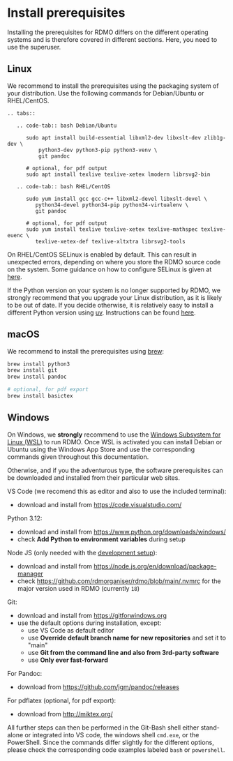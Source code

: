 # Install prerequisites

Installing the prerequisites for RDMO differs on the different operating systems and is therefore covered in different sections. Here, you need to use the superuser.

## Linux

We recommend to install the prerequisites using the packaging system of your distribution. Use the following commands for Debian/Ubuntu or RHEL/CentOS.

```{eval-rst}
.. tabs::

   .. code-tab:: bash Debian/Ubuntu

      sudo apt install build-essential libxml2-dev libxslt-dev zlib1g-dev \
          python3-dev python3-pip python3-venv \
          git pandoc

      # optional, for pdf output
      sudo apt install texlive texlive-xetex lmodern librsvg2-bin

   .. code-tab:: bash RHEL/CentOS

      sudo yum install gcc gcc-c++ libxml2-devel libxslt-devel \
         python34-devel python34-pip python34-virtualenv \
         git pandoc

      # optional, for pdf output
      sudo yum install texlive texlive-xetex texlive-mathspec texlive-euenc \
         texlive-xetex-def texlive-xltxtra librsvg2-tools
```

On RHEL/CentOS SELinux is enabled by default. This can result in unexpected errors, depending on where you store the RDMO source code on the system. Some guidance on how to configure SELinux is given at [here](../advanced/index.md#selinux).

If the Python version on your system is no longer supported by RDMO, we strongly recommend that you upgrade your Linux distribution, as it is likely to be out of date. If you decide otherwise, it is relatively easy to install a different Python version using [uv](https://github.com/astral-sh/uv). Instructions can be found [here](../advanced/index.md#use-uv-to-install-a-custom-python-version).

## macOS

We recommend to install the prerequisites using [brew](http://brew.sh):

```bash
brew install python3
brew install git
brew install pandoc

# optional, for pdf export
brew install basictex
```


## Windows

On Windows, we **strongly** recommend to use the [Windows Subsystem for Linux (WSL)](https://learn.microsoft.com/en-us/windows/wsl/install) to run RDMO. Once WSL is activated you can install Debian or Ubuntu using the Windows App Store and use the corresponding commands given throughout this documentation.

Otherwise, and if you the adventurous type, the software prerequisites can be downloaded and installed from their particular web sites.

VS Code (we recomend this as editor and also to use the included terminal):
* download and install from https://code.visualstudio.com/

Python 3.12:
* download and install from <https://www.python.org/downloads/windows/>
* check **Add Python to environment variables** during setup

Node JS (only needed with the [development setup](../development/setup)):
* download and install from <https://node.js.org/en/download/package-manager>
* check https://github.com/rdmorganiser/rdmo/blob/main/.nvmrc for the major version used in RDMO (currently `18`)

Git:
* download and install from <https://gitforwindows.org>
* use the default options during installation, except:
   * use VS Code as default editor
   * use **Override default branch name for new repositories** and set it to "main"
   * use **Git from the command line and also from 3rd-party software**
   * use **Only ever fast-forward**

For Pandoc:
* download from <https://github.com/jgm/pandoc/releases>

For pdflatex (optional, for pdf export):
* download from <http://miktex.org/>

All further steps can then be performed in the Git-Bash shell either stand-alone or integrated into VS code, the windows shell `cmd.exe`, or the PowerShell. Since the commands differ slightly for the different options, please check the corresponding code examples labeled `bash` or `powershell`.
